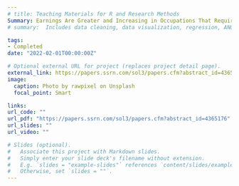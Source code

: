 ```yaml
---
# title: Teaching Materials for R and Research Methods
Summary: Earnings Are Greater and Increasing in Occupations That Require Intellectual Tenacity (with Louis Hickman & Christos Makridis). Under Review.
# summary:  Includes data cleaning, data visualization, regression, ANOVA, factor analysis, mediation, moderation, and group testing.

tags:
- Completed
date: "2022-02-01T00:00:00Z"

# Optional external URL for project (replaces project detail page).
external_link: https://papers.ssrn.com/sol3/papers.cfm?abstract_id=4365176
image:
  caption: Photo by rawpixel on Unsplash
  focal_point: Smart

links:
url_code: ""
url_pdf: "https://papers.ssrn.com/sol3/papers.cfm?abstract_id=4365176"
url_slides: ""
url_video: ""

# Slides (optional).
#   Associate this project with Markdown slides.
#   Simply enter your slide deck's filename without extension.
#   E.g. `slides = "example-slides"` references `content/slides/example-slides.md`.
#   Otherwise, set `slides = ""`.
---
```

